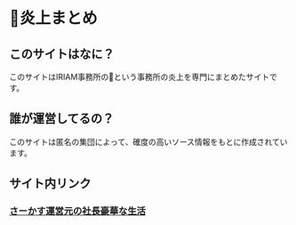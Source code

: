 # **🎪炎上まとめ**
## このサイトはなに？
このサイトはIRIAM事務所の🎪という事務所の炎上を専門にまとめたサイトです。
## 誰が運営してるの？
このサイトは匿名の集団によって、確度の高いソース情報をもとに作成されています。
## サイト内リンク
### [さーかす運営元の社長豪華な生活](Circus_Top.md)
